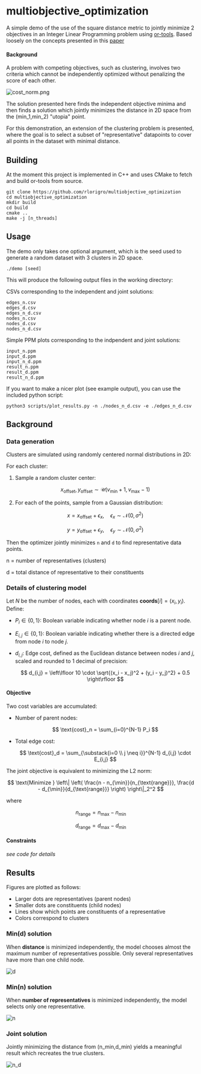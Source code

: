 # multiobjective_optimization
A simple demo of the use of the square distance metric to jointly minimize 2 objectives in an Integer Linear Programming problem using [or-tools](https://github.com/google/or-tools). Based loosely on the concepts presented in this [paper](https://www.eng.buffalo.edu/Research/DOES/administrator/components/com_jresearch/files/publications/SMO-01-EK.pdf)

#### Background
A problem with competing objectives, such as clustering, involves two criteria which cannot be independently optimized without penalizing the score of each other.

![cost_norm.png](images/cost_norm.png)

The solution presented here finds the independent objective minima and then finds a solution which jointly minimizes the distance in 2D space from the (min_1,min_2) "utopia" point. 

For this demonstration, an extension of the clustering problem is presented, where the goal is to select a subset of "representative" datapoints to cover all points in the dataset with minimal distance.

## Building

At the moment this project is implemented in C++ and uses CMake to fetch and build or-tools from source. 
```
git clone https://github.com/rlorigro/multiobjective_optimization
cd multiobjective_optimization
mkdir build
cd build
cmake ..
make -j [n_threads]
```

## Usage

The demo only takes one optional argument, which is the seed used to generate a random dataset with 3 clusters in 2D space.
```
./demo [seed]
```

This will produce the following output files in the working directory:

CSVs corresponding to the independent and joint solutions:
```
edges_n.csv
edges_d.csv
edges_n_d.csv
nodes_n.csv
nodes_d.csv
nodes_n_d.csv
```

Simple PPM plots corresponding to the indpendent and joint solutions:
```
input_n.ppm
input_d.ppm
input_n_d.ppm
result_n.ppm
result_d.ppm
result_n_d.ppm
```

If you want to make a nicer plot (see example output), you can use the included python script:
```
python3 scripts/plot_results.py -n ./nodes_n_d.csv -e ./edges_n_d.csv
```

## Background

### Data generation

Clusters are simulated using randomly centered normal distributions in 2D:

For each cluster:

1. Sample a random cluster center:

   $$
   x_{\text{offset}}, y_{\text{offset}} \sim \mathcal{U}(v_{\text{min}}+1, v_{\text{max}}-1)
   $$
   
2. For each of the points, sample from a Gaussian distribution:

    $$
    x = x_{\text{offset}} + \epsilon_x, \quad \epsilon_x \sim \mathcal{N}(0, \sigma^2)
    $$

    $$
    y = y_{\text{offset}} + \epsilon_y, \quad \epsilon_y \sim \mathcal{N}(0, \sigma^2)
    $$


Then the optimizer jointly minimizes `n` and `d` to find representative data points.

n = number of representatives (clusters)

d = total distance of representative to their constituents 

### Details of clustering model

Let $N$ be the number of nodes, each with coordinates $\textbf{coords}[i] = (x_i, y_i)$. Define:

- $P_i \in \{0, 1\}$: Boolean variable indicating whether node $i$ is a parent node.
- $E_{i,j} \in \{0, 1\}$: Boolean variable indicating whether there is a directed edge from node $i$ to node $j$.
- $d_{i,j}$: Edge cost, defined as the Euclidean distance between nodes $i$ and $j$, scaled and rounded to 1 decimal of precision:
  
  $$
  d_{i,j} = \left\lfloor 10 \cdot \sqrt{(x_i - x_j)^2 + (y_i - y_j)^2} + 0.5 \right\rfloor
  $$

#### Objective

Two cost variables are accumulated:

- Number of parent nodes:

  $$
  \text{cost}_n = \sum_{i=0}^{N-1} P_i
  $$

- Total edge cost:

  $$
  \text{cost}_d = \sum_{\substack{i=0 \\ j \neq i}}^{N-1} d_{i,j} \cdot E_{i,j}
  $$

The joint objective is equivalent to minimizing the L2 norm:

$$
\text{Minimize } \left\| \left( \frac{n - n_{\min}}{n_{\text{range}}}, \frac{d - d_{\min}}{d_{\text{range}}} \right) \right\|_2^2
$$

where 

$$
n_{\text{range}} = n_{\max} - n_{\min}
$$

$$
d_{\text{range}} = d_{\max} - d_{\min}
$$

#### Constraints

_see code for details_

## Results

Figures are plotted as follows:
- Larger dots are representatives (parent nodes)
- Smaller dots are constituents (child nodes)
- Lines show which points are constituents of a representative
- Colors correspond to clusters

### Min(d) solution
When **distance** is minimized independently, the model chooses almost the maximum number of representatives possible. Only several representatives have more than one child node.

![d](images/d.png)

### Min(n) solution
When **number of representatives** is minimized independently, the model selects only one representative.

![n](images/n.png)

### Joint solution
Jointly minimizing the distance from (n_min,d_min) yields a meaningful result which recreates the true clusters.

![n_d](images/n_d.png)



